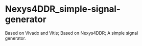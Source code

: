 # Nexys4DDR_simple-signal-generator
Based on Vivado and Vitis; Based on Nexys4DDR; A simple signal generator.
